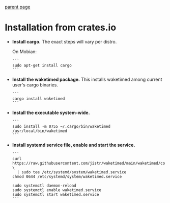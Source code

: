 [parent page](index.md)

# Installation from crates.io

* **Install cargo.** The exact steps will vary per
  distro.

  On Mobian:

      ```
      sudo apt-get install cargo
      ```

* **Install the waketimed package.** This installs waketimed among
  current user's cargo binaries.

      ```
      cargo install waketimed
      ```

* **Install the executable system-wide.**

      ```
      sudo install -m 0755 ~/.cargo/bin/waketimed /usr/local/bin/waketimed
      ```

* **Install systemd service file, enable and start the service.**

      ```
      curl https://raw.githubusercontent.com/jistr/waketimed/main/waketimed/config/systemd/waketimed.service \
        | sudo tee /etc/systemd/system/waketimed.service
      chmod 0644 /etc/systemd/system/waketimed.service

      sudo systemctl daemon-reload
      sudo systemctl enable waketimed.service
      sudo systemctl start waketimed.service
      ```
